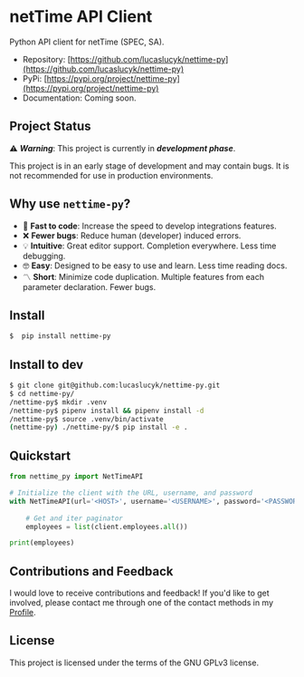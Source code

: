 # netTime API Client
Python API client for netTime (SPEC, SA).

- Repository: [https://github.com/lucaslucyk/nettime-py](https://github.com/lucaslucyk/nettime-py)
- PyPi: [https://pypi.org/project/nettime-py](https://pypi.org/project/nettime-py)
- Documentation: Coming soon.


## Project Status
⚠️ **_Warning_**: This project is currently in __*development phase*__.

This project is in an early stage of development and may contain bugs. It is not recommended for use in production environments.


## Why use `nettime-py`?
- 🚀 __Fast to code__: Increase the speed to develop integrations features.
- ❌ __Fewer bugs__: Reduce human (developer) induced errors.
- 💡 __Intuitive__: Great editor support. Completion everywhere. Less time debugging.
- 🤓 __Easy__: Designed to be easy to use and learn. Less time reading docs.
- 〽️  __Short__: Minimize code duplication. Multiple features from each parameter declaration. Fewer bugs.


## Install
```bash
$  pip install nettime-py
```


## Install to dev
```bash
$ git clone git@github.com:lucaslucyk/nettime-py.git
$ cd nettime-py/
/nettime-py$ mkdir .venv
/nettime-py$ pipenv install && pipenv install -d
/nettime-py$ source .venv/bin/activate
(nettime-py) ./nettime-py/$ pip install -e .
```


## Quickstart

```python
from nettime_py import NetTimeAPI

# Initialize the client with the URL, username, and password
with NetTimeAPI(url='<HOST>', username='<USERNAME>', password='<PASSWORD>') as client:
    
    # Get and iter paginator
    employees = list(client.employees.all())

print(employees)
```

## Contributions and Feedback
I would love to receive contributions and feedback! If you'd like to get involved, please contact me through one of the contact methods in my [Profile](https://github.com/lucaslucyk).

## License
This project is licensed under the terms of the GNU GPLv3 license.